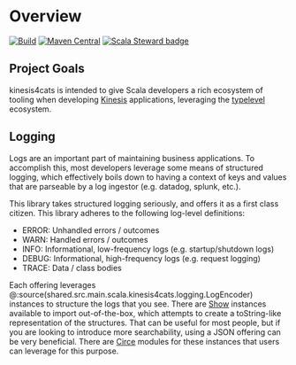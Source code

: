 # Overview

[![Build](https://github.com/etspaceman/kinesis4cats/actions/workflows/ci.yml/badge.svg)](https://github.com/etspaceman/kinesis4cats/actions/workflows/ci.yml)
[![Maven Central](https://img.shields.io/maven-central/v/io.github.etspaceman/kinesis4cats-shared_2.13.svg)](https://maven-badges.herokuapp.com/maven-central/io.github.etspaceman/kinesis4cats-shared_2.13)
[![Scala Steward badge](https://img.shields.io/badge/Scala_Steward-helping-blue.svg?style=flat&logo=data:image/png;base64,iVBORw0KGgoAAAANSUhEUgAAAA4AAAAQCAMAAAARSr4IAAAAVFBMVEUAAACHjojlOy5NWlrKzcYRKjGFjIbp293YycuLa3pYY2LSqql4f3pCUFTgSjNodYRmcXUsPD/NTTbjRS+2jomhgnzNc223cGvZS0HaSD0XLjbaSjElhIr+AAAAAXRSTlMAQObYZgAAAHlJREFUCNdNyosOwyAIhWHAQS1Vt7a77/3fcxxdmv0xwmckutAR1nkm4ggbyEcg/wWmlGLDAA3oL50xi6fk5ffZ3E2E3QfZDCcCN2YtbEWZt+Drc6u6rlqv7Uk0LdKqqr5rk2UCRXOk0vmQKGfc94nOJyQjouF9H/wCc9gECEYfONoAAAAASUVORK5CYII=)](https://scala-steward.org)

## Project Goals

kinesis4cats is intended to give Scala developers a rich ecosystem of tooling when developing [Kinesis](https://aws.amazon.com/kinesis/) applications, leveraging the [typelevel](https://typelevel.org/) ecosystem. 

## Logging

Logs are an important part of maintaining business applications. To accomplish this, most developers leverage some means of structured logging, which effectively boils down to having a context of keys and values that are parseable by a log ingestor (e.g. datadog, splunk, etc.).

This library takes structured logging seriously, and offers it as a first class citizen. This library adheres to the following log-level definitions:

- ERROR: Unhandled errors / outcomes
- WARN: Handled errors / outcomes
- INFO: Informational, low-frequency logs (e.g. startup/shutdown logs)
- DEBUG: Informational, high-frequency logs (e.g. request logging)
- TRACE: Data / class bodies

Each offering leverages @:source(shared.src.main.scala.kinesis4cats.logging.LogEncoder) instances to structure the logs that you see. There are [Show](https://typelevel.org/cats/typeclasses/show.html) instances available to import out-of-the-box, which attempts to create a toString-like representation of the structures. That can be useful for most people, but if you are looking to introduce more searchability, using a JSON offering can be very beneficial. There are [Circe](https://circe.github.io/circe/) modules for these instances that users can leverage for this purpose.
